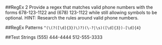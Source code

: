 ##RegEx 2
Provide a regex that matches valid phone numbers with the forms 678-123-1122 and (678) 123-1122 while still allowing symbols to be optional. HINT: Research the rules around valid phone numbers.


##RegEx Patterns
`^(\(?([\d]{3})\)?)(\-?|\s)([\d]{3})-[\d]{4}`

##Test Strings
(555) 444-4444
512-555-3333